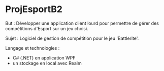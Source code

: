 # ProjEsportB2
But : Développer une application client lourd pour permettre de gérer des compétitions d'Esport sur un jeu choisi.

Sujet : Logiciel de gestion de compétition pour le jeu 'Battlerite'.

Langage et technologies :</br>
- C# (.NET) en application WPF</br>
- un stockage en local avec Realm
